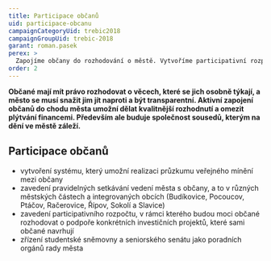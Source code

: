 ```yaml
---
title: Participace občanů
uid: participace-obcanu
campaignCategoryUid: trebic2018
campaignGroupUid: trebic-2018
garant: roman.pasek
perex: >
  Zapojíme občany do rozhodování o městě. Vytvoříme participativní rozpočet.
order: 2
---
```


**Občané mají mít právo rozhodovat o věcech, které se jich osobně týkají, a město se musí snažit jim jít naproti a být transparentní. Aktivní zapojení občanů do chodu města umožní dělat kvalitnější rozhodnutí a omezit plýtvání financemi. Především ale buduje společnost sousedů, kterým na dění ve městě záleží.**

## Participace občanů

* vytvoření systému, který umožní realizaci průzkumu veřejného mínění mezi občany
* zavedení pravidelných setkávání vedení města s občany, a to v různých městských částech a integrovaných obcích (Budíkovice, Pocoucov, Ptáčov, Račerovice, Řípov, Sokolí a Slavice)
* zavedení participativního rozpočtu, v rámci kterého budou moci občané rozhodovat o podpoře konkrétních investičních projektů, které sami občané navrhují
* zřízení studentské sněmovny a seniorského senátu jako poradních orgánů rady města

